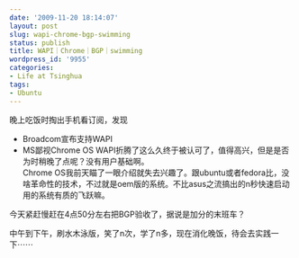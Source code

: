 ```yaml
---
date: '2009-11-20 18:14:07'
layout: post
slug: wapi-chrome-bgp-swimming
status: publish
title: WAPI｜Chrome｜BGP｜swimming
wordpress_id: '9955'
categories:
- Life at Tsinghua
tags:
- Ubuntu
---
```


晚上吃饭时掏出手机看订阅，发现  


  * Broadcom宣布支持WAPI
  * MS鄙视Chrome OS
WAPI折腾了这么久终于被认可了，值得高兴，但是是否为时稍晚了点呢？没有用户基础啊。  
Chrome OS我前天瞄了一眼介绍就失去兴趣了。跟ubuntu或者fedora比，没啥革命性的技术，不过就是oem版的系统。不比asus之流搞出的n秒快速启动用的系统有质的飞跃嘛。  
  
今天紧赶慢赶在4点50分左右把BGP验收了，据说是加分的末班车？  
  
中午到下午，刷水木泳版，笑了n次，学了n多，现在消化晚饭，待会去实践一下⋯⋯  

